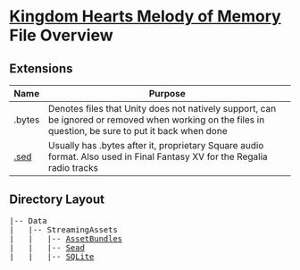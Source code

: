# [Kingdom Hearts Melody of Memory](index.md) File Overview

## Extensions
| Name | Purpose |
|--|--|
| .bytes | Denotes files that Unity does not natively support, can be ignored or removed when working on the files in question, be sure to put it back when done |
| [.sed](sed.md) | Usually has .bytes after it, proprietary Square audio format. Also used in Final Fantasy XV for the Regalia radio tracks |

## Directory Layout
<pre>
|-- Data
|   |-- StreamingAssets
|   |   |-- <a href="assetbundle.md">AssetBundles</a>
|   |   |-- <a href="sed.md">Sead</a>
|   |   |-- <a href="dbedit.md">SQLite<a>
</pre>